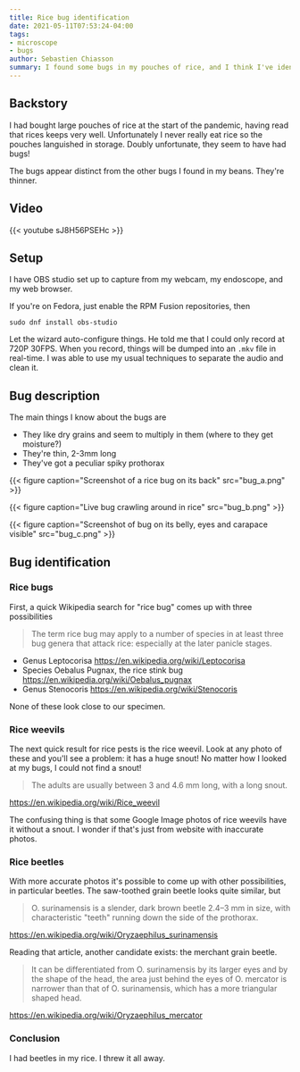 ```yaml
---
title: Rice bug identification
date: 2021-05-11T07:53:24-04:00
tags:
- microscope
- bugs
author: Sebastien Chiasson
summary: I found some bugs in my pouches of rice, and I think I've identified them. I threw the rice away afterwards.
---
```


## Backstory

I had bought large pouches of rice at the start of the pandemic, having read that rices keeps very well. Unfortunately I never really eat rice so the pouches languished in storage. Doubly unfortunate, they seem to have had bugs!

The bugs appear distinct from the other bugs I found in my beans. They're thinner.

## Video

{{< youtube sJ8H56PSEHc >}}

## Setup

I have OBS studio set up to capture from my webcam, my endoscope, and my web browser.

If you're on Fedora, just enable the RPM Fusion repositories, then

```console
sudo dnf install obs-studio
```

Let the wizard auto-configure things. He told me that I could only record at 720P 30FPS. When you record, things will be dumped into an `.mkv` file in real-time. I was able to use my usual techniques to separate the audio and clean it.

## Bug description

The main things I know about the bugs are

  * They like dry grains and seem to multiply in them (where to they get moisture?)
  * They're thin, 2-3mm long
  * They've got a peculiar spiky prothorax

{{< figure caption="Screenshot of a rice bug on its back" src="bug_a.png" >}}

{{< figure caption="Live bug crawling around in rice" src="bug_b.png" >}}

{{< figure caption="Screenshot of bug on its belly, eyes and carapace visible" src="bug_c.png" >}}

## Bug identification

### Rice bugs

First, a quick Wikipedia search for "rice bug" comes up with three possibilities

> The term rice bug may apply to a number of species in at least three bug genera that attack rice: especially at the later panicle stages.

  * Genus Leptocorisa <https://en.wikipedia.org/wiki/Leptocorisa>
  * Species Oebalus Pugnax, the rice stink bug <https://en.wikipedia.org/wiki/Oebalus_pugnax>
  * Genus Stenocoris <https://en.wikipedia.org/wiki/Stenocoris>

None of these look close to our specimen.

### Rice weevils

The next quick result for rice pests is the rice weevil. Look at any photo of these and you'll see a problem: it has a huge snout! No matter how I looked at my bugs, I could not find a snout!

> The adults are usually between 3 and 4.6 mm long, with a long snout.

<https://en.wikipedia.org/wiki/Rice_weevil>

The confusing thing is that some Google Image photos of rice weevils have it without a snout. I wonder if that's just from website with inaccurate photos.

### Rice beetles

With more accurate photos it's possible to come up with other possibilities, in particular beetles. The saw-toothed grain beetle looks quite similar, but

> O. surinamensis is a slender, dark brown beetle 2.4–3 mm in size, with characteristic "teeth" running down the side of the prothorax.

<https://en.wikipedia.org/wiki/Oryzaephilus_surinamensis>

Reading that article, another candidate exists: the merchant grain beetle.

> It can be differentiated from O. surinamensis by its larger eyes and by the shape of the head, the area just behind the eyes of O. mercator is narrower than that of O. surinamensis, which has a more triangular shaped head.

<https://en.wikipedia.org/wiki/Oryzaephilus_mercator>

### Conclusion

I had beetles in my rice. I threw it all away.